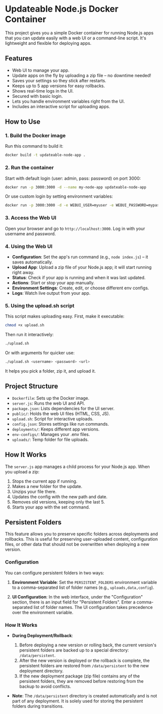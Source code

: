 # Updateable Node.js Docker Container 

This project gives you a simple Docker container for running Node.js apps that you can update easily with a web UI or a command-line script. It's lightweight and flexible for deploying apps.

## Features 
- Web UI to manage your app.
- Update apps on the fly by uploading a zip file – no downtime needed!
- Saves your settings so they stick after restarts.
- Keeps up to 5 app versions for easy rollbacks.
- Shows real-time logs in the UI.
- Secured with basic login.
- Lets you handle environment variables right from the UI.
- Includes an interactive script for uploading apps.

## How to Use 
### 1. Build the Docker image
Run this command to build it:

```bash
docker build -t updateable-node-app .
```

### 2. Run the container
Start with default login (user: admin, pass: password) on port 3000:

```bash
docker run -p 3000:3000 -d --name my-node-app updateable-node-app
```

Or use custom login by setting environment variables:

```bash
docker run -p 3000:3000 -d -e WEBUI_USER=myuser -e WEBUI_PASSWORD=mypassword --name my-node-app updateable-node-app
```

### 3. Access the Web UI
Open your browser and go to `http://localhost:3000`. Log in with your username and password.

### 4. Using the Web UI
- **Configuration**: Set the app's run command (e.g., `node index.js`) – it saves automatically.
- **Upload App**: Upload a zip file of your Node.js app; it will start running right away.
- **Status**: Check if your app is running and when it was last updated.
- **Actions**: Start or stop your app manually.
- **Environment Settings**: Create, edit, or choose different env configs.
- **Logs**: Watch live output from your app.

### 5. Using the upload.sh script
This script makes uploading easy. First, make it executable:

```bash
chmod +x upload.sh
```

Then run it interactively:

```bash
./upload.sh
```

Or with arguments for quicker use:

```bash
./upload.sh <username> <password> <url>
```
It helps you pick a folder, zip it, and upload it.

## Project Structure 
- `Dockerfile`: Sets up the Docker image.
- `server.js`: Runs the web UI and API.
- `package.json`: Lists dependencies for the UI server.
- `public/`: Holds the web UI files (HTML, CSS, JS).
- `upload.sh`: Script for interactive uploads.
- `config.json`: Stores settings like run commands.
- `deployments/`: Keeps different app versions.
- `env-configs/`: Manages your .env files.
- `uploads/`: Temp folder for file uploads.

## How It Works 
The `server.js` app manages a child process for your Node.js app. When you upload a zip:
1. Stops the current app if running.
2. Makes a new folder for the update.
3. Unzips your file there.
4. Updates the config with the new path and date.
5. Removes old versions, keeping only the last 5.
6. Starts your app with the set command.

## Persistent Folders

This feature allows you to preserve specific folders across deployments and rollbacks. This is useful for preserving user-uploaded content, configuration files, or other data that should not be overwritten when deploying a new version.

### Configuration

You can configure persistent folders in two ways:

1. **Environment Variable**: Set the `PERSISTENT_FOLDERS` environment variable to a comma-separated list of folder names (e.g., `uploads,data,config`).

2. **UI Configuration**: In the web interface, under the "Configuration" section, there is an input field for "Persistent Folders". Enter a comma-separated list of folder names. The UI configuration takes precedence over the environment variable.

### How It Works

- **During Deployment/Rollback**:
  1. Before deploying a new version or rolling back, the current version's persistent folders are backed up to a special directory: `/data/persistent`.
  2. After the new version is deployed or the rollback is complete, the persistent folders are restored from `/data/persistent` to the new deployment directory.
  3. If the new deployment package (zip file) contains any of the persistent folders, they are removed before restoring from the backup to avoid conflicts.

- **Note**: The `/data/persistent` directory is created automatically and is not part of any deployment. It is solely used for storing the persistent folders during transitions.
